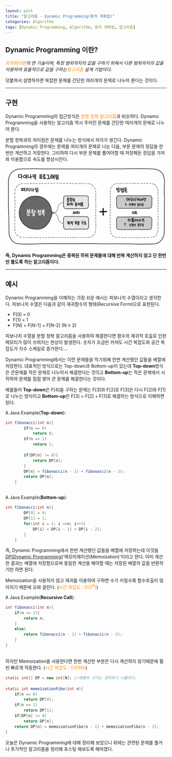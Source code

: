 ```yaml
---
layout: post
title: "알고리즘 - Dynamic Programming(동적 계획법)"
categories: Algorithm
tags: [Dynamic Programming, Algorithm, 동적 계획법, 알고리즘]
---
```


## Dynamic Programming 이란?

<I><span style = "color:#FF8C00">최적화이론</span>의 한 기술이며, 특정 범위까지의 값을 구하기 위해서 다른 범위까지의 값을 이용하여 효율적으로 값을 구하는<span style = "color:#FF8C00">알고리즘</span> 설계 기법이다.</I>

덧붙여서 설명하자면 복잡한 문제를 간단한 여러개의 문제로 나누어 푼다는 것이다.

<hr/>

## 구현

Dynamic Programming의 접근방식은 <span style = "color:#FF8C00">분할 정복 알고리즘</span>과 비슷하다. Dynamic Programming을 사용하는 알고리즘 역시 주어진 문제를 간단한 여러개의 문제로 나누어 푼다.

분할 정복과의 차이점은 문제를 나누는 방식에서 차이가 생긴다. Dynamic Programming의 경우에는 문제를 여러개의 문제로 나눈 다음, 부문 문제의 정답을 한 번만 계산하고 저장한다. 그리하여 다시 부문 문제를 풀어야할 때 저장해둔 정답을 가져와 이용함으로 속도를 향샹시킨다.

![Dynamic-Programming](/assets/images/DynamicPrgramming.png)

<strong>즉, Dynamic Programming은 중복된 하위 문제들에 대해 반복 계산하지 않고 단 한번만 풀도록 하는 알고리즘이다.</strong>

<hr/>

## 예시

Dynamic Programming을 이해하는 가장 쉬운 예시는 피보나치 수열이라고 생각한다. 피보나치 수열은 다음과 같이 재귀함수의 형태(Recursive Form)으로 표현된다.

- F[0] = 0
- F[1] = 1
- F[N] = F[N-1] + F[N-2] (N ≥ 2)

피보나치 수열을 분할 정복 알고리즘을 사용하여 해결한다면 함수의 재귀적 호출로 인한 메모리가 많이 쓰여지는 현상이 발생한다. 숫자가 조금만 커져도 시간 복잡도와 공간 복잡도가 지수 스케일로 증가한다....

Dynamic Programming에서는 이런 문제들을 막기위해 한번 계산했던 값들을 배열에 저장한다.
대표적인 방식으로는 Top-down과 Bottom-up이 있는데 <b>Top-down</b>방식은 큰문제를 작은 문제로 나누어서 해결한다는 것이고 <b>Bottom-up</b>는 작은 문제에서 시작하여 문제를 점점 쌓아 큰 문제를 해결한다는 것이다.

예를들어 <b>Top-down</b>은 F[4]을 구하는 문제는 F[3]와 F[2]로 F[3]은 다시 F[2]와 F[1]로 나누는 방식이고 <b>Bottom-up</b>은 F[3] = F[2] + F[1]로 해결하는 방식으로 이해하면 된다.

A Java Example(<b>Top-down</b>):

```java
int fibonacci(int n){
        if(n == 0)
            return 0;
        if(n == 1)
            return 1;

        if(DP[n] != 0){
            return DP[n];
        }
        DP[n] = fibonacci(n - 1) + fibonacci(n - 2);
        return DP[n];
    }
```

<br/>
A Java Example(<b>Bottom-up</b>):

```java
int fibonacci(int n){
        DP[0] = 0;
        DP[1] = 1;
        for(int i = 2; i <=n; i++){
            DP[i] = DP[i - 1] + DP[i - 2];
        }
    }
```

즉, Dynamic Programming에서 한번 계산했던 값들을 배열에 저장하는데 이것을 [DP(Dynamic Programming)](https://jik-k.github.io/algorithm/2023/01/19/Memoization.html)'메모이제이션(Memoization)'이라고 한다.
이미 계산한 결과는 배열에 저장함으로써 동일한 계산을 해야할 때는 저장된 배열의 값을 반환하기만 하면 된다.

Memoization을 사용하지 않고 재귀를 이용하여 구하면 수가 커질수록 함수호출이 많아지기 때문에 오래 걸린다. (<span style = "color:#FF8C00">시간 복잡도 : O(2<sup>N</sup>)</span>)

A Java Example(<b>Recursive Call</b>):

```java
int fibonacci(int n){
    if(n <= 1){
        return n;
    }
    else{
        return fibonacci(n - 1) + fibonacci(n - 2);
    }
}
```

<br/>
하지만 Memoization을 사용한다면 한번 계산한 부분은 다시 계산하지 않기때문에 훨씬 빠르게 작동한다. (<span style = "color:#FF8C00">시간 복잡도 : O(f(N))</span>)

```java
static int[] DP = new int[N]; //배열의 크기는 정의하기 나름이다.

static int memoizationFibo(int n){
    if(n == 0)
        return DP[0];
    if(n == 1)
        return DP[1];
    if(DP[n] != 0)
        return DP[n];
    return DP[n] = memoizationFibo[n - 1] + memoizationFibo[n - 2];
}
```

오늘은 Dynamic Programming에 대해 정리해 보았으니 뒤에는 관련된 문제를 풀거나 추가적인 알고리즘을 정리해 포스팅 해보도록 해야겠다.
